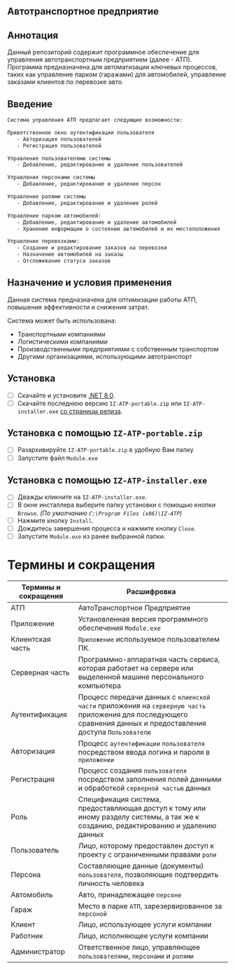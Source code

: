 ## Автотранспортное предприятие


## Аннотация
Данный репозиторий содержит программное обеспечение для управления автотранспортным предприятием (далее - АТП). Программа предназначена для автоматизации ключевых процессов, таких как управление парком (гаражами) для автомобилей, управление заказами клиентов по перевозке авто.


## Введение

```bash
Система управления АТП предлагает следующие возможности:

Приветственное окно аутентификации пользователя
   - Авторизация пользователей
   - Регистрация пользователей

Управление пользователями системы
   - Добавление, редактирование и удаление пользователей

Управление персонами системы
   - Добавление, редактирование и удаление персон

Управление ролями системы
   - Добавление, редактирование и удаление ролей

Управление парком автомобилей:
   - Добавление, редактирование и удаление автомобилей
   - Хранение информации о состоянии автомобилей и их местоположения

Управление перевозками:
   - Создание и редактирование заказов на перевозки
   - Назначение автомобилей на заказы
   - Отслеживание статуса заказов
```

## Назначение и условия применения 
Данная система предназначена для оптимизации работы АТП, повышения эффективности и снижения затрат.

Система может быть использована:
- Транспортными компаниями
- Логистическими компаниями
- Производственными предприятиями с собственным транспортом
- Другими организациями, использующими автотранспорт


## Установка
- [ ] Скачайте и установите [.NET 8.0](https://dotnet.microsoft.com/en-us/download/dotnet/8.0).
- [ ] Скачайте последнюю версию `IZ-ATP-portable.zip` или `IZ-ATP-installer.exe` [со страницы релиза](https://gogs.zxrdev.ru/ZxXxR/ATP/releases).

## Установка с помощью `IZ-ATP-portable.zip`
- [ ] Разархивируйте `IZ-ATP-portable.zip` в удобную Вам папку
- [ ] Запустите файл `Module.exe` 

## Установка с помощью `IZ-ATP-installer.exe`
- [ ] Дважды кликните на `IZ-ATP-installer.exe`.
- [ ] В окне инсталлера выберите папку установки с помощью кнопки `Browse`. *(По умолчанию `C:\Program Files (x86)\IZ-ATP`)*
- [ ] Нажмите кнопку `Install`.
- [ ] Дождитесь завершения процесса и нажмите кнопку `Close`.
- [ ] Запустите `Module.exe` из ранее выбранной папки.

# Термины и сокращения 

Термины и сокращения | Расшифровка
------------ | ------------
АТП | АвтоТранспортное Предприятие
Приложение | Установленная версия программного обеспечения `Module.exe` 
Клиентская часть | `Приложение` используемое пользователем ПК.
Серверная часть | Программно-аппаратная часть сервиса, которая работает на сервере или выделенной машине персонального компьютера
Аутентификация | Процесс передачи данных с `клиенской части` приложения на `серверную часть` приложения для последующего сравнения данных и предоставления доступа `Пользователю`
Авторизация | Процесс `аутентификации` `пользователя` посредством ввода логина и пароля в `приложении`
Регистрация | Процесс создания `пользователя` посредством заполнения полей данными и обработкой `серверной частью` данных
Роль | Спецификация система, предоставляющая доступ  к тому или иному разделу системы, а так же к созданию, редактированию и удалению данных
Пользователь | Лицо, которому предоставлен доступ к проекту с ограниченными правами `роли`
Персона | Составляющие данные (документы) `пользователя`, позволяющие подтвердить личность человека
Автомобиль | Авто, принадлежащее `персоне`
Гараж | Место в парке `АТП`, зарезервированное за `персоной`
Клиент | Лицо, использующее услуги компании
Работник | Лицо, исполняющее услуги компании
Администратор | Ответственное лицо, управляющее `пользователями`, `персонами` и `ролями`